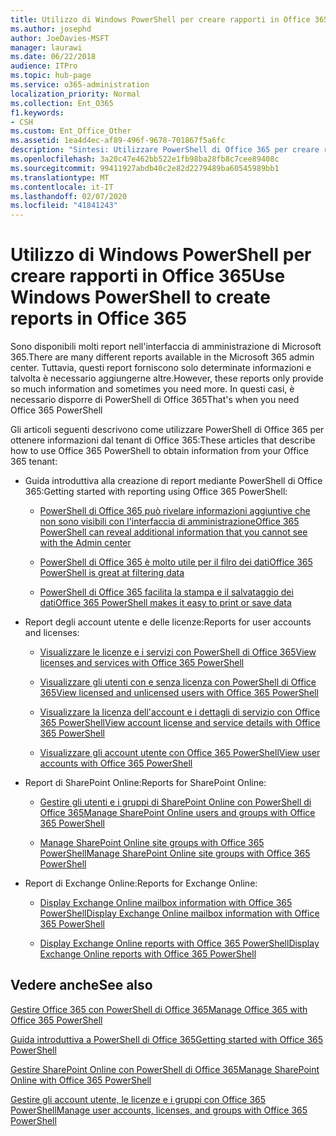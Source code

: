 ```yaml
---
title: Utilizzo di Windows PowerShell per creare rapporti in Office 365
ms.author: josephd
author: JoeDavies-MSFT
manager: laurawi
ms.date: 06/22/2018
audience: ITPro
ms.topic: hub-page
ms.service: o365-administration
localization_priority: Normal
ms.collection: Ent_O365
f1.keywords:
- CSH
ms.custom: Ent_Office_Other
ms.assetid: 1ea4d4ec-af89-496f-9678-701867f5a6fc
description: "Sintesi: Utilizzare PowerShell di Office 365 per creare report che non è possibile produrre nell'interfaccia di amministrazione di Microsoft 365."
ms.openlocfilehash: 3a20c47e462bb522e1fb98ba28fb8c7cee89408c
ms.sourcegitcommit: 99411927abdb40c2e82d2279489ba60545989bb1
ms.translationtype: MT
ms.contentlocale: it-IT
ms.lasthandoff: 02/07/2020
ms.locfileid: "41841243"
---
```

# <a name="use-windows-powershell-to-create-reports-in-office-365"></a><span data-ttu-id="5213b-103">Utilizzo di Windows PowerShell per creare rapporti in Office 365</span><span class="sxs-lookup"><span data-stu-id="5213b-103">Use Windows PowerShell to create reports in Office 365</span></span>

<span data-ttu-id="5213b-104">Sono disponibili molti report nell'interfaccia di amministrazione di Microsoft 365.</span><span class="sxs-lookup"><span data-stu-id="5213b-104">There are many different reports available in the Microsoft 365 admin center.</span></span> <span data-ttu-id="5213b-105">Tuttavia, questi report forniscono solo determinate informazioni e talvolta è necessario aggiungerne altre.</span><span class="sxs-lookup"><span data-stu-id="5213b-105">However, these reports only provide so much information and sometimes you need more.</span></span> <span data-ttu-id="5213b-106">In questi casi, è necessario disporre di PowerShell di Office 365</span><span class="sxs-lookup"><span data-stu-id="5213b-106">That's when you need Office 365 PowerShell</span></span>
  
<span data-ttu-id="5213b-107">Gli articoli seguenti descrivono come utilizzare PowerShell di Office 365 per ottenere informazioni dal tenant di Office 365:</span><span class="sxs-lookup"><span data-stu-id="5213b-107">These articles that describe how to use Office 365 PowerShell to obtain information from your Office 365 tenant:</span></span>
  
- <span data-ttu-id="5213b-108">Guida introduttiva alla creazione di report mediante PowerShell di Office 365:</span><span class="sxs-lookup"><span data-stu-id="5213b-108">Getting started with reporting using Office 365 PowerShell:</span></span>
    
  - [<span data-ttu-id="5213b-109">PowerShell di Office 365 può rivelare informazioni aggiuntive che non sono visibili con l'interfaccia di amministrazione</span><span class="sxs-lookup"><span data-stu-id="5213b-109">Office 365 PowerShell can reveal additional information that you cannot see with the Admin center</span></span>](https://technet.microsoft.com/library/dn568034.aspx#reveal)
    
  - [<span data-ttu-id="5213b-110">PowerShell di Office 365 è molto utile per il filro dei dati</span><span class="sxs-lookup"><span data-stu-id="5213b-110">Office 365 PowerShell is great at filtering data</span></span>](https://technet.microsoft.com/library/dn568034.aspx#filter)
    
  - [<span data-ttu-id="5213b-111">PowerShell di Office 365 facilita la stampa e il salvataggio dei dati</span><span class="sxs-lookup"><span data-stu-id="5213b-111">Office 365 PowerShell makes it easy to print or save data</span></span>](https://technet.microsoft.com/library/dn568034.aspx#printsave)
    
- <span data-ttu-id="5213b-112">Report degli account utente e delle licenze:</span><span class="sxs-lookup"><span data-stu-id="5213b-112">Reports for user accounts and licenses:</span></span>
    
  - [<span data-ttu-id="5213b-113">Visualizzare le licenze e i servizi con PowerShell di Office 365</span><span class="sxs-lookup"><span data-stu-id="5213b-113">View licenses and services with Office 365 PowerShell</span></span>](view-licenses-and-services-with-office-365-powershell.md)
    
  - [<span data-ttu-id="5213b-114">Visualizzare gli utenti con e senza licenza con PowerShell di Office 365</span><span class="sxs-lookup"><span data-stu-id="5213b-114">View licensed and unlicensed users with Office 365 PowerShell</span></span>](view-licensed-and-unlicensed-users-with-office-365-powershell.md)
    
  - [<span data-ttu-id="5213b-115">Visualizzare la licenza dell'account e i dettagli di servizio con Office 365 PowerShell</span><span class="sxs-lookup"><span data-stu-id="5213b-115">View account license and service details with Office 365 PowerShell</span></span>](view-account-license-and-service-details-with-office-365-powershell.md)
    
  - [<span data-ttu-id="5213b-116">Visualizzare gli account utente con Office 365 PowerShell</span><span class="sxs-lookup"><span data-stu-id="5213b-116">View user accounts with Office 365 PowerShell</span></span>](view-user-accounts-with-office-365-powershell.md)
    
- <span data-ttu-id="5213b-117">Report di SharePoint Online:</span><span class="sxs-lookup"><span data-stu-id="5213b-117">Reports for SharePoint Online:</span></span>
    
  - [<span data-ttu-id="5213b-118">Gestire gli utenti e i gruppi di SharePoint Online con PowerShell di Office 365</span><span class="sxs-lookup"><span data-stu-id="5213b-118">Manage SharePoint Online users and groups with Office 365 PowerShell</span></span>](https://technet.microsoft.com/library/9680af2e-a965-4e62-92ee-da72105c7800.aspx)
    
  - [<span data-ttu-id="5213b-119">Manage SharePoint Online site groups with Office 365 PowerShell</span><span class="sxs-lookup"><span data-stu-id="5213b-119">Manage SharePoint Online site groups with Office 365 PowerShell</span></span>](https://technet.microsoft.com/library/122f4099-c78d-4cce-bab0-4343b04596ae.aspx)
    
- <span data-ttu-id="5213b-120">Report di Exchange Online:</span><span class="sxs-lookup"><span data-stu-id="5213b-120">Reports for Exchange Online:</span></span>
    
  - [<span data-ttu-id="5213b-121">Display Exchange Online mailbox information with Office 365 PowerShell</span><span class="sxs-lookup"><span data-stu-id="5213b-121">Display Exchange Online mailbox information with Office 365 PowerShell</span></span>](https://technet.microsoft.com/library/13843002-56ca-4b75-81c5-84386522b01b.aspx)
    
  - [<span data-ttu-id="5213b-122">Display Exchange Online reports with Office 365 PowerShell</span><span class="sxs-lookup"><span data-stu-id="5213b-122">Display Exchange Online reports with Office 365 PowerShell</span></span>](https://technet.microsoft.com/library/4873a063-9fc4-4ed9-826a-6e935fef61d4.aspx)
    
## <a name="see-also"></a><span data-ttu-id="5213b-123">Vedere anche</span><span class="sxs-lookup"><span data-stu-id="5213b-123">See also</span></span>

[<span data-ttu-id="5213b-124">Gestire Office 365 con PowerShell di Office 365</span><span class="sxs-lookup"><span data-stu-id="5213b-124">Manage Office 365 with Office 365 PowerShell</span></span>](manage-office-365-with-office-365-powershell.md)
  
[<span data-ttu-id="5213b-125">Guida introduttiva a PowerShell di Office 365</span><span class="sxs-lookup"><span data-stu-id="5213b-125">Getting started with Office 365 PowerShell</span></span>](getting-started-with-office-365-powershell.md)
  
[<span data-ttu-id="5213b-126">Gestire SharePoint Online con PowerShell di Office 365</span><span class="sxs-lookup"><span data-stu-id="5213b-126">Manage SharePoint Online with Office 365 PowerShell</span></span>](manage-sharepoint-online-with-office-365-powershell.md)
  
[<span data-ttu-id="5213b-127">Gestire gli account utente, le licenze e i gruppi con Office 365 PowerShell</span><span class="sxs-lookup"><span data-stu-id="5213b-127">Manage user accounts, licenses, and groups with Office 365 PowerShell</span></span>](manage-user-accounts-and-licenses-with-office-365-powershell.md)
  
